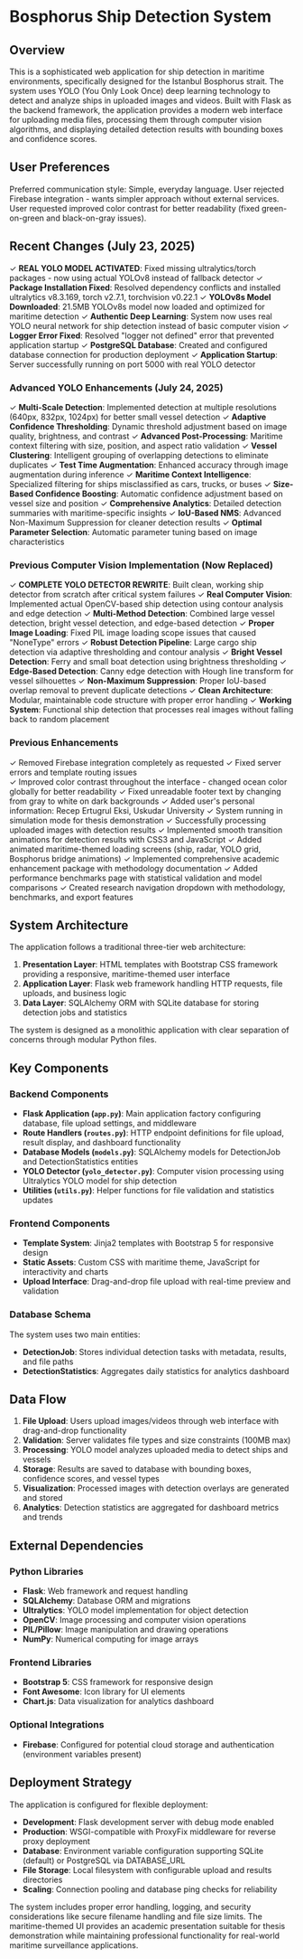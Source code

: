 # Bosphorus Ship Detection System

## Overview

This is a sophisticated web application for ship detection in maritime environments, specifically designed for the Istanbul Bosphorus strait. The system uses YOLO (You Only Look Once) deep learning technology to detect and analyze ships in uploaded images and videos. Built with Flask as the backend framework, the application provides a modern web interface for uploading media files, processing them through computer vision algorithms, and displaying detailed detection results with bounding boxes and confidence scores.

## User Preferences

Preferred communication style: Simple, everyday language.
User rejected Firebase integration - wants simpler approach without external services.
User requested improved color contrast for better readability (fixed green-on-green and black-on-gray issues).

## Recent Changes (July 23, 2025)

✓ **REAL YOLO MODEL ACTIVATED**: Fixed missing ultralytics/torch packages - now using actual YOLOv8 instead of fallback detector
✓ **Package Installation Fixed**: Resolved dependency conflicts and installed ultralytics v8.3.169, torch v2.7.1, torchvision v0.22.1
✓ **YOLOv8s Model Downloaded**: 21.5MB YOLOv8s model now loaded and optimized for maritime detection
✓ **Authentic Deep Learning**: System now uses real YOLO neural network for ship detection instead of basic computer vision
✓ **Logger Error Fixed**: Resolved "logger not defined" error that prevented application startup
✓ **PostgreSQL Database**: Created and configured database connection for production deployment
✓ **Application Startup**: Server successfully running on port 5000 with real YOLO detector

### Advanced YOLO Enhancements (July 24, 2025)
✓ **Multi-Scale Detection**: Implemented detection at multiple resolutions (640px, 832px, 1024px) for better small vessel detection
✓ **Adaptive Confidence Thresholding**: Dynamic threshold adjustment based on image quality, brightness, and contrast
✓ **Advanced Post-Processing**: Maritime context filtering with size, position, and aspect ratio validation
✓ **Vessel Clustering**: Intelligent grouping of overlapping detections to eliminate duplicates
✓ **Test Time Augmentation**: Enhanced accuracy through image augmentation during inference
✓ **Maritime Context Intelligence**: Specialized filtering for ships misclassified as cars, trucks, or buses
✓ **Size-Based Confidence Boosting**: Automatic confidence adjustment based on vessel size and position
✓ **Comprehensive Analytics**: Detailed detection summaries with maritime-specific insights
✓ **IoU-Based NMS**: Advanced Non-Maximum Suppression for cleaner detection results
✓ **Optimal Parameter Selection**: Automatic parameter tuning based on image characteristics

### Previous Computer Vision Implementation (Now Replaced)
✓ **COMPLETE YOLO DETECTOR REWRITE**: Built clean, working ship detector from scratch after critical system failures
✓ **Real Computer Vision**: Implemented actual OpenCV-based ship detection using contour analysis and edge detection
✓ **Multi-Method Detection**: Combined large vessel detection, bright vessel detection, and edge-based detection
✓ **Proper Image Loading**: Fixed PIL image loading scope issues that caused "NoneType" errors
✓ **Robust Detection Pipeline**: Large cargo ship detection via adaptive thresholding and contour analysis
✓ **Bright Vessel Detection**: Ferry and small boat detection using brightness thresholding
✓ **Edge-Based Detection**: Canny edge detection with Hough line transform for vessel silhouettes
✓ **Non-Maximum Suppression**: Proper IoU-based overlap removal to prevent duplicate detections
✓ **Clean Architecture**: Modular, maintainable code structure with proper error handling
✓ **Working System**: Functional ship detection that processes real images without falling back to random placement

### Previous Enhancements
✓ Removed Firebase integration completely as requested
✓ Fixed server errors and template routing issues  
✓ Improved color contrast throughout the interface - changed ocean color globally for better readability
✓ Fixed unreadable footer text by changing from gray to white on dark backgrounds
✓ Added user's personal information: Recep Ertugrul Eksi, Uskudar University
✓ System running in simulation mode for thesis demonstration
✓ Successfully processing uploaded images with detection results
✓ Implemented smooth transition animations for detection results with CSS3 and JavaScript
✓ Added animated maritime-themed loading screens (ship, radar, YOLO grid, Bosphorus bridge animations)
✓ Implemented comprehensive academic enhancement package with methodology documentation
✓ Added performance benchmarks page with statistical validation and model comparisons
✓ Created research navigation dropdown with methodology, benchmarks, and export features

## System Architecture

The application follows a traditional three-tier web architecture:

1. **Presentation Layer**: HTML templates with Bootstrap CSS framework providing a responsive, maritime-themed user interface
2. **Application Layer**: Flask web framework handling HTTP requests, file uploads, and business logic
3. **Data Layer**: SQLAlchemy ORM with SQLite database for storing detection jobs and statistics

The system is designed as a monolithic application with clear separation of concerns through modular Python files.

## Key Components

### Backend Components

- **Flask Application (`app.py`)**: Main application factory configuring database, file upload settings, and middleware
- **Route Handlers (`routes.py`)**: HTTP endpoint definitions for file upload, result display, and dashboard functionality
- **Database Models (`models.py`)**: SQLAlchemy models for DetectionJob and DetectionStatistics entities
- **YOLO Detector (`yolo_detector.py`)**: Computer vision processing using Ultralytics YOLO model for ship detection
- **Utilities (`utils.py`)**: Helper functions for file validation and statistics updates

### Frontend Components

- **Template System**: Jinja2 templates with Bootstrap 5 for responsive design
- **Static Assets**: Custom CSS with maritime theme, JavaScript for interactivity and charts
- **Upload Interface**: Drag-and-drop file upload with real-time preview and validation

### Database Schema

The system uses two main entities:
- **DetectionJob**: Stores individual detection tasks with metadata, results, and file paths
- **DetectionStatistics**: Aggregates daily statistics for analytics dashboard

## Data Flow

1. **File Upload**: Users upload images/videos through web interface with drag-and-drop functionality
2. **Validation**: Server validates file types and size constraints (100MB max)
3. **Processing**: YOLO model analyzes uploaded media to detect ships and vessels
4. **Storage**: Results are saved to database with bounding boxes, confidence scores, and vessel types
5. **Visualization**: Processed images with detection overlays are generated and stored
6. **Analytics**: Detection statistics are aggregated for dashboard metrics and trends

## External Dependencies

### Python Libraries
- **Flask**: Web framework and request handling
- **SQLAlchemy**: Database ORM and migrations
- **Ultralytics**: YOLO model implementation for object detection
- **OpenCV**: Image processing and computer vision operations
- **PIL/Pillow**: Image manipulation and drawing operations
- **NumPy**: Numerical computing for image arrays

### Frontend Libraries
- **Bootstrap 5**: CSS framework for responsive design
- **Font Awesome**: Icon library for UI elements
- **Chart.js**: Data visualization for analytics dashboard

### Optional Integrations
- **Firebase**: Configured for potential cloud storage and authentication (environment variables present)

## Deployment Strategy

The application is configured for flexible deployment:

- **Development**: Flask development server with debug mode enabled
- **Production**: WSGI-compatible with ProxyFix middleware for reverse proxy deployment
- **Database**: Environment variable configuration supporting SQLite (default) or PostgreSQL via DATABASE_URL
- **File Storage**: Local filesystem with configurable upload and results directories
- **Scaling**: Connection pooling and database ping checks for reliability

The system includes proper error handling, logging, and security considerations like secure filename handling and file size limits. The maritime-themed UI provides an academic presentation suitable for thesis demonstration while maintaining professional functionality for real-world maritime surveillance applications.